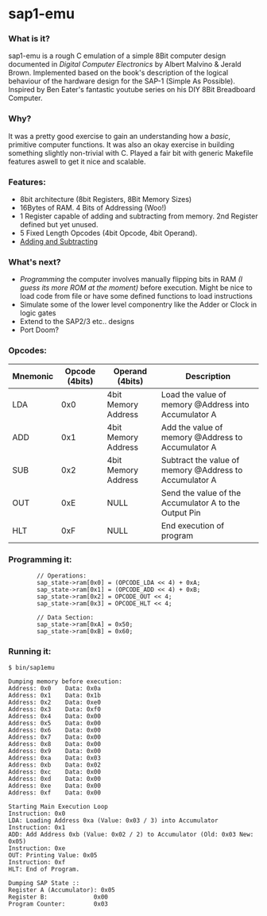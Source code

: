# sap1-emu

### What is it?
sap1-emu is a rough C emulation of a simple 8Bit computer design documented in *Digital Computer Electronics* by Albert Malvino & Jerald Brown. Implemented based on the book's description of the logical behaviour of the hardware design for the SAP-1 (Simple As Possible). Inspired by Ben Eater's fantastic youtube series on his DIY 8Bit Breadboard Computer.

### Why?
It was a pretty good exercise to gain an understanding how a *basic*, primitive computer functions. It was also an okay exercise in building something slightly non-trivial with C. Played a fair bit with generic Makefile features aswell to get it nice and scalable.

### Features:
+ 8bit architecture (8bit Registers, 8Bit Memory Sizes)
+ 16Bytes of RAM. 4 Bits of Addressing (Woo!)
+ 1 Register capable of adding and subtracting from memory. 2nd Register defined but yet unused.
+ 5 Fixed Length Opcodes (4bit Opcode, 4bit Operand). 
+ [Adding and Subtracting](https://www.youtube.com/watch?v=eSBybJGZoCU)

### What's next?
+ *Programming* the computer involves manually flipping bits in RAM *(I guess its more ROM at the moment)* before execution. Might be nice to load code from file or have some defined functions to load instructions
+ Simulate some of the lower level componentry like the Adder or Clock in logic gates
+ Extend to the SAP2/3 etc.. designs 
+ Port Doom?

### Opcodes:

Mnemonic        | Opcode (4bits)   | Operand (4bits)  | Description
--- | --- | --- | ----
LDA             | 0x0              | 4bit Memory Address | Load the value of memory @Address into Accumulator A
ADD             | 0x1              | 4bit Memory Address | Add the value of memory @Address to Accumulator A
SUB             | 0x2              | 4bit Memory Address | Subtract the value of memory @Address to Accumulator A
OUT             | 0xE              | NULL | Send the value of the Accumulator A to the Output Pin
HLT             | 0xF              | NULL | End execution of program

### Programming it:
```
        // Operations:
        sap_state->ram[0x0] = (OPCODE_LDA << 4) + 0xA;
        sap_state->ram[0x1] = (OPCODE_ADD << 4) + 0xB;
        sap_state->ram[0x2] = OPCODE_OUT << 4;
        sap_state->ram[0x3] = OPCODE_HLT << 4;

        // Data Section:
        sap_state->ram[0xA] = 0x50;
        sap_state->ram[0xB] = 0x60;
```

### Running it:
```
$ bin/sap1emu 

Dumping memory before execution:
Address: 0x0    Data: 0x0a
Address: 0x1    Data: 0x1b
Address: 0x2    Data: 0xe0
Address: 0x3    Data: 0xf0
Address: 0x4    Data: 0x00
Address: 0x5    Data: 0x00
Address: 0x6    Data: 0x00
Address: 0x7    Data: 0x00
Address: 0x8    Data: 0x00
Address: 0x9    Data: 0x00
Address: 0xa    Data: 0x03
Address: 0xb    Data: 0x02
Address: 0xc    Data: 0x00
Address: 0xd    Data: 0x00
Address: 0xe    Data: 0x00
Address: 0xf    Data: 0x00

Starting Main Execution Loop
Instruction: 0x0
LDA: Loading Address 0xa (Value: 0x03 / 3) into Accumulator
Instruction: 0x1
ADD: Add Address 0xb (Value: 0x02 / 2) to Accumulator (Old: 0x03 New: 0x05)
Instruction: 0xe
OUT: Printing Value: 0x05
Instruction: 0xf
HLT: End of Program.

Dumping SAP State ::
Register A (Accumulator): 0x05
Register B:             0x00
Program Counter:        0x03
```
